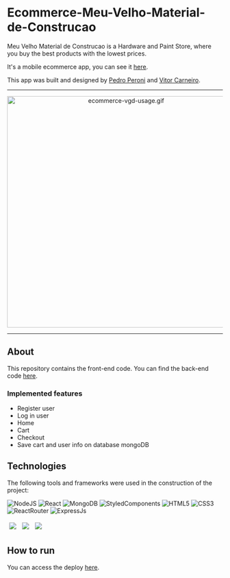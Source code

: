 # Ecommerce-Meu-Velho-Material-de-Construcao

Meu Velho Material de Construcao is a Hardware and Paint Store, where you buy the best products with the lowest prices.

It's a mobile ecommerce app, you can see it [here](https://meuvelho.com/).

This app was built and designed by [Pedro Peroni](https://github.com/pedrohperoni) and [Vitor Carneiro](https://github.com/vitorcarneiro).

<hr />

<p align="center">
  <img src="./src/assets/images/ecommerce-vgd-usage.gif" alt="ecommerce-vgd-usage.gif" height="540" />
</p>

<hr />

## About

This repository contains the front-end code. You can find the back-end code [here](https://github.com/vitorcarneiro/ecommerce-vgd-backend).

### Implemented features

- Register user
- Log in user
- Home
- Cart
- Checkout
- Save cart and user info on database mongoDB

## Technologies
The following tools and frameworks were used in the construction of the project:<br>

![NodeJS](https://img.shields.io/badge/node.js-6DA55F?style=for-the-badge&logo=node.js&logoColor=white) 
![React](https://img.shields.io/badge/react-%2320232a.svg?style=for-the-badge&logo=react&logoColor=%2361DAFB)
![MongoDB](https://img.shields.io/badge/MongoDB-%234ea94b.svg?style=for-the-badge&logo=mongodb&logoColor=white)
![StyledComponents](https://img.shields.io/badge/styled--components-DB7093?style=for-the-badge&logo=styled-components&logoColor=white)
![HTML5](https://img.shields.io/badge/HTML5-E34F26?style=for-the-badge&logo=html5&logoColor=white)
![CSS3](https://img.shields.io/badge/CSS3-1572B6?style=for-the-badge&logo=css3&logoColor=white)
![ReactRouter](https://img.shields.io/badge/React_Router-CA4245?style=for-the-badge&logo=react-router&logoColor=white)
![ExpressJs](https://img.shields.io/badge/Express.js-000000?style=for-the-badge&logo=express&logoColor=white)

<p>
  <img style='margin: 5px;' src='https://img.shields.io/badge/full-stack%20-%2320232a.svg?&style=flat&color=informational'> 
  <img style='margin: 5px;' src='https://img.shields.io/badge/cors%20-%2320232a.svg?&style=flat&color=informational'>
  <img style='margin: 5px;' src='https://img.shields.io/badge/joi%20-%2320232a.svg?&style=flat&color=informational'>
</p>

## How to run

You can access the deploy [here](https://meuvelho.com/).
